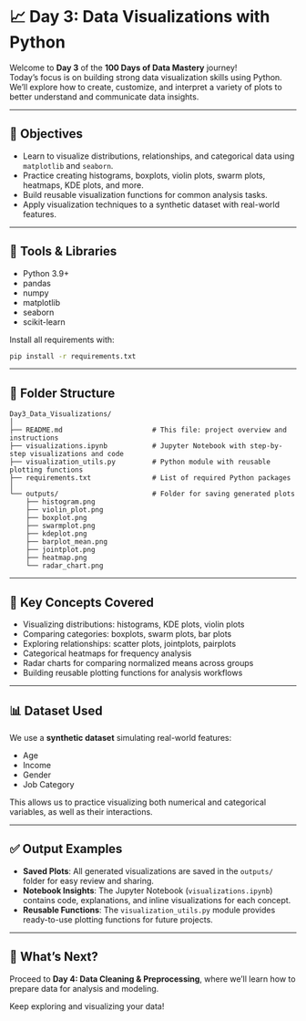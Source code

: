 # 📈 Day 3: Data Visualizations with Python

Welcome to **Day 3** of the **100 Days of Data Mastery** journey!  
Today’s focus is on building strong data visualization skills using Python.  
We’ll explore how to create, customize, and interpret a variety of plots to better understand and communicate data insights.

---

## 🎯 Objectives

- Learn to visualize distributions, relationships, and categorical data using `matplotlib` and `seaborn`.
- Practice creating histograms, boxplots, violin plots, swarm plots, heatmaps, KDE plots, and more.
- Build reusable visualization functions for common analysis tasks.
- Apply visualization techniques to a synthetic dataset with real-world features.

---

## 🧰 Tools & Libraries

- Python 3.9+
- pandas
- numpy
- matplotlib
- seaborn
- scikit-learn

Install all requirements with:

```bash
pip install -r requirements.txt
```

---

## 📁 Folder Structure

```
Day3_Data_Visualizations/
│
├── README.md                      # This file: project overview and instructions
├── visualizations.ipynb           # Jupyter Notebook with step-by-step visualizations and code
├── visualization_utils.py         # Python module with reusable plotting functions
├── requirements.txt               # List of required Python packages
│
└── outputs/                       # Folder for saving generated plots
    ├── histogram.png
    ├── violin_plot.png
    ├── boxplot.png
    ├── swarmplot.png
    ├── kdeplot.png
    ├── barplot_mean.png
    ├── jointplot.png
    ├── heatmap.png
    └── radar_chart.png
```

---

## 📌 Key Concepts Covered

* Visualizing distributions: histograms, KDE plots, violin plots
* Comparing categories: boxplots, swarm plots, bar plots
* Exploring relationships: scatter plots, jointplots, pairplots
* Categorical heatmaps for frequency analysis
* Radar charts for comparing normalized means across groups
* Building reusable plotting functions for analysis workflows

---

## 📊 Dataset Used

We use a **synthetic dataset** simulating real-world features:
- Age
- Income
- Gender
- Job Category

This allows us to practice visualizing both numerical and categorical variables, as well as their interactions.

---

## ✅ Output Examples

* **Saved Plots**: All generated visualizations are saved in the `outputs/` folder for easy review and sharing.
* **Notebook Insights**: The Jupyter Notebook (`visualizations.ipynb`) contains code, explanations, and inline visualizations for each concept.
* **Reusable Functions**: The `visualization_utils.py` module provides ready-to-use plotting functions for future projects.

---

## 🚀 What’s Next?

Proceed to **Day 4: Data Cleaning & Preprocessing**, where we’ll learn how to prepare data for analysis and modeling.

Keep exploring and visualizing your data!